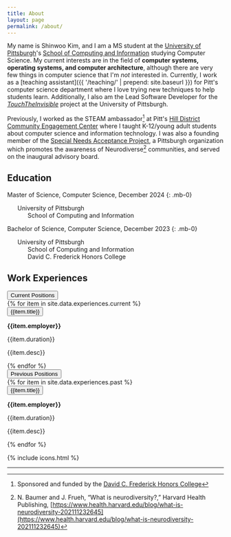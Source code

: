 ```yaml
---
title: About
layout: page
permalink: /about/
---
```


My name is Shinwoo Kim, and I am a MS student at the [University of Pittsburgh](https://pitt.edu)'s [School of Computing and Information](https://sci.pitt.edu) studying Computer Science. My current interests are in the field of **computer systems, operating systems, and computer architecture**, although there are very few things in computer science that I'm *not* interested in. Currently, I work as a [teaching assistant]({{ '/teaching/' | prepend: site.baseurl }}) for Pitt's computer science department where I love trying new techniques to help students learn. Additionally, I also am the Lead Software Developer for the [*TouchTheInvisible*](https://touchtheinvisible.com) project at the University of Pittsburgh.

Previously, I worked as the STEAM ambassador[^sponser] at Pitt's [Hill District Community Engagement Center](https://cec.pitt.edu/hilldistrict/) where I taught K-12/young adult students about computer science and information technology. I was also a founding member of the [Special Needs Acceptance Project](https://snapfse.com/), a Pittsburgh organization which promotes the awareness of Neurodiverse[^neurodiverse] communities, and served on the inaugural advisory board.<span class="endmark"></span>

[^sponser]: Sponsored and funded by the [David C. Frederick Honors College](https://www.frederickhonors.pitt.edu/)
[^neurodiverse]: N. Baumer and J. Frueh, “What is neurodiversity?,” Harvard Health Publishing, [https://www.health.harvard.edu/blog/what-is-neurodiversity-202111232645](https://www.health.harvard.edu/blog/what-is-neurodiversity-202111232645)

## Education
<span class="h3"><i class="pitt-icon"></i>Master of Science, Computer Science, December 2024</span>
{: .mb-0}

- University of Pittsburgh
  - School of Computing and Information

<span class="h3"><i class="pitt-icon"></i>Bachelor of Science, Computer Science, December 2023</span>
{: .mb-0}

- University of Pittsburgh
  - School of Computing and Information
  - David C. Frederick Honors College

## Work Experiences

<div class="accordion accordion-flush border mb-0" id="accordionExperiences">
  <div class="accordion-item">
    <div class="accordion-header">
      <button class="accordion-button collapsed" type="button" data-bs-toggle="collapse"
        data-bs-target="#currentPositions" aria-expanded="false" aria-controls="currentPositions">
        <div class="fw-bold h4">Current Positions</div>
      </button>
    </div>
    <div id="currentPositions" class="accordion-collapse collapse" aria-labelledby="currentPositions">
      <div class="accordion-body">
        <div class="accordion accordion-flush mb-0" id="currPos">
          {% for item in site.data.experiences.current %}
          <div class="accordion-item accordion-header">
            <button class="accordion-button collapsed" type="button" data-bs-toggle="collapse"
              data-bs-target="#collapse{{item.id}}" aria-expanded="false" aria-controls="collapse{{item.id}}">
              <div class="h5">{{item.title}}</div>
            </button>
          </div>
          <div id="collapse{{item.id}}" class="accordion-collapse collapse" aria-labelledby="Acc_{{item.id}}">
            <div class="accordion-body">
              <div class="d-flex flex-column justify-content-between mb-3">
                <div class="d-md-flex justify-content-between mb-3">
                  <div class="flex-grow-1">
                    <p class="h5 mb-1">
                      <strong markdown="1">{{item.employer}}</strong>
                    </p>
                  </div>
                  <div class="flex-shrink-0">
                    <span class="text-pr  imary">{{item.duration}}</span>
                  </div>
                </div>
                <p class="mb-0 fs-6" markdown="1">{{item.desc}}</p>
              </div>
            </div>
          </div>
          {% endfor %}
        </div>
      </div>
    </div>
  </div>
  <div class="accordion-item">
    <div class="accordion-header">
      <button class="accordion-button collapsed" type="button" data-bs-toggle="collapse"
        data-bs-target="#previousPositions" aria-expanded="false" aria-controls="previousPositions">
        <div class="fw-bold h4">Previous Positions</div>
      </button>
    </div>
    <div id="previousPositions" class="accordion-collapse collapse" aria-labelledby="previousPositions">
      <div class="accordion-body">
        <div class="accordion accordion-flush mb-0" id="prevPos">
          {% for item in site.data.experiences.past %}
          <div class="accordion-item accordion-header">
            <button class="accordion-button collapsed" type="button" data-bs-toggle="collapse"
              data-bs-target="#collapse{{item.id}}" aria-expanded="false" aria-controls="collapse{{item.id}}">
              <div class="h5">{{item.title}}</div>
            </button>
          </div>
          <div id="collapse{{item.id}}" class="accordion-collapse collapse" aria-labelledby="Acc_{{item.id}}">
            <div class="accordion-body">
              <div class="d-flex flex-column justify-content-between mb-3">
                <div class="d-md-flex justify-content-between mb-3">
                  <div class="flex-grow-1">
                    <p class="h5 mb-1">
                      <strong markdown="1">{{item.employer}}</strong>
                    </p>
                  </div>
                  <div class="flex-shrink-0">
                    <span class="text-primary">{{item.duration}}</span>
                  </div>
                </div>
                <p class="mb-0 fs-6" markdown="1">{{item.desc}}</p>
              </div>
            </div>
          </div>
          {% endfor %}
        </div>
      </div>
    </div>
  </div>
</div>

{% include icons.html %}

<style>ul{list-style: none;}</style>

---